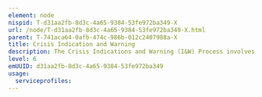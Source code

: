 ```yaml
---
element: node
nispid: T-d31aa2fb-8d3c-4a65-9384-53fe972ba349-X
url: /node/T-d31aa2fb-8d3c-4a65-9384-53fe972ba349-X.html
parent: T-741aca64-0afb-474c-986b-012c2407988a-X
title: Crisis Indication and Warning
description: The Crisis Indications and Warning (I&W) Process involves the initial consideration of information on a particular issue that is of potential interest to the Government, that has come to light through the [[Indications and Warning]] I&W or other information provided by the intelligence community or other sources, to determine if further military action is required.
level: 6
emUUID: d31aa2fb-8d3c-4a65-9384-53fe972ba349
usage:
  serviceprofiles:
---
```

